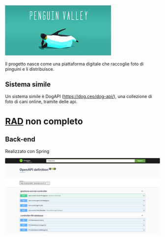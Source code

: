 ![img](imgProject/imgScreen.png)

Il progetto nasce come una piattaforma digitale che raccoglie foto di pinguini e li distribuisce.

## Sistema simile

Un sistema simile è DogAPI (https://dog.ceo/dog-api/), una collezione di foto di cani online, tramite delle api.

# [RAD](Documentazione/RAD%20Penguin%20Valley.docx) non completo

## Back-end

Realizzato con Spring

![img](imgProject/screencapture-localhost-8090-swagger-ui-index-html-2022-09-13-22_45_36.png)

